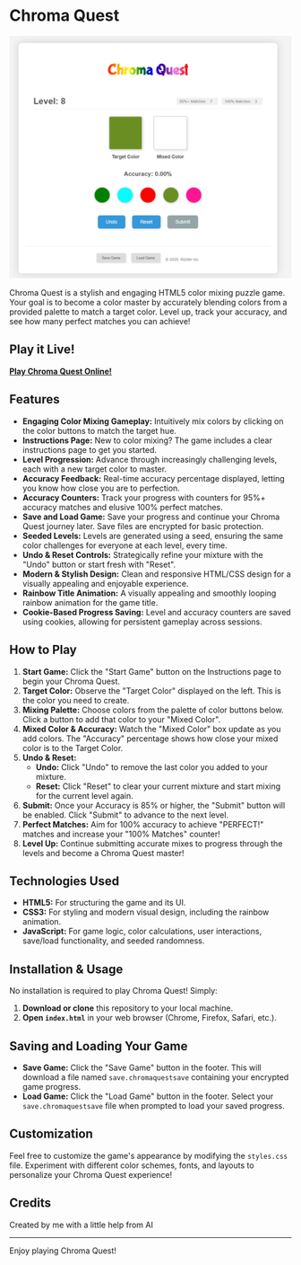 # Chroma Quest

![Chroma Quest Screenshot](screenshot.png)

Chroma Quest is a stylish and engaging HTML5 color mixing puzzle game. Your goal is to become a color master by accurately blending colors from a provided palette to match a target color. Level up, track your accuracy, and see how many perfect matches you can achieve!

## Play it Live!

[**Play Chroma Quest Online!**](https://carjeeptruckson.github.io/chromaQuest/) 

## Features

*   **Engaging Color Mixing Gameplay:**  Intuitively mix colors by clicking on the color buttons to match the target hue.
*   **Instructions Page:**  New to color mixing? The game includes a clear instructions page to get you started.
*   **Level Progression:**  Advance through increasingly challenging levels, each with a new target color to master.
*   **Accuracy Feedback:**  Real-time accuracy percentage displayed, letting you know how close you are to perfection.
*   **Accuracy Counters:** Track your progress with counters for 95%+ accuracy matches and elusive 100% perfect matches.
*   **Save and Load Game:**  Save your progress and continue your Chroma Quest journey later. Save files are encrypted for basic protection.
*   **Seeded Levels:**  Levels are generated using a seed, ensuring the same color challenges for everyone at each level, every time.
*   **Undo & Reset Controls:** Strategically refine your mixture with the "Undo" button or start fresh with "Reset".
*   **Modern & Stylish Design:**  Clean and responsive HTML/CSS design for a visually appealing and enjoyable experience.
*   **Rainbow Title Animation:**  A visually appealing and smoothly looping rainbow animation for the game title.
*   **Cookie-Based Progress Saving:** Level and accuracy counters are saved using cookies, allowing for persistent gameplay across sessions.

## How to Play

1.  **Start Game:** Click the "Start Game" button on the Instructions page to begin your Chroma Quest.
2.  **Target Color:** Observe the "Target Color" displayed on the left. This is the color you need to create.
3.  **Mixing Palette:** Choose colors from the palette of color buttons below. Click a button to add that color to your "Mixed Color".
4.  **Mixed Color & Accuracy:** Watch the "Mixed Color" box update as you add colors. The "Accuracy" percentage shows how close your mixed color is to the Target Color.
5.  **Undo & Reset:**
    *   **Undo:** Click "Undo" to remove the last color you added to your mixture.
    *   **Reset:** Click "Reset" to clear your current mixture and start mixing for the current level again.
6.  **Submit:** Once your Accuracy is 85% or higher, the "Submit" button will be enabled. Click "Submit" to advance to the next level.
7.  **Perfect Matches:** Aim for 100% accuracy to achieve "PERFECT!" matches and increase your "100% Matches" counter!
8.  **Level Up:** Continue submitting accurate mixes to progress through the levels and become a Chroma Quest master!

## Technologies Used

*   **HTML5:**  For structuring the game and its UI.
*   **CSS3:**  For styling and modern visual design, including the rainbow animation.
*   **JavaScript:** For game logic, color calculations, user interactions, save/load functionality, and seeded randomness.

## Installation & Usage

No installation is required to play Chroma Quest! Simply:

1.  **Download or clone** this repository to your local machine.
2.  **Open `index.html`** in your web browser (Chrome, Firefox, Safari, etc.).

## Saving and Loading Your Game

*   **Save Game:** Click the "Save Game" button in the footer. This will download a file named `save.chromaquestsave` containing your encrypted game progress.
*   **Load Game:** Click the "Load Game" button in the footer.  Select your `save.chromaquestsave` file when prompted to load your saved progress.

## Customization

Feel free to customize the game's appearance by modifying the `styles.css` file.  Experiment with different color schemes, fonts, and layouts to personalize your Chroma Quest experience!

## Credits

Created by me with a little help from AI

---

Enjoy playing Chroma Quest!
